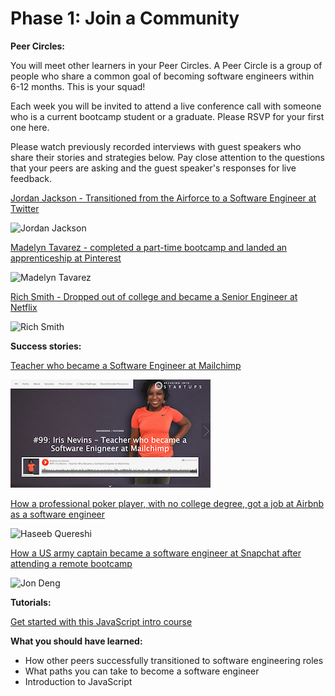 # Phase 1: Join a Community

**Peer Circles:**

You will meet other learners in your Peer Circles. A Peer Circle is a group of people who share a common goal of becoming software engineers within 6-12 months. This is your squad!

Each week you will be invited to attend a live conference call with someone who is a current bootcamp student or a graduate. Please RSVP for your first one here.

Please watch previously recorded interviews with guest speakers who share their stories and strategies below. Pay close attention to the questions that your peers are asking and the guest speaker's responses for live feedback.

[Jordan Jackson - Transitioned from the Airforce to a Software Engineer at Twitter](https://drive.google.com/file/d/1j87DSymAxhZMLzSopEBHydgHK6T_cXxc/view?usp=sharing)

![         Jordan Jackson](https://user-images.githubusercontent.com/25531425/45239250-75bf1e80-b299-11e8-9606-e1b46a185a0c.jpg)

[Madelyn Tavarez - completed a part-time bootcamp and landed an apprenticeship at Pinterest](https://drive.google.com/file/d/1-4UlSLfBJNbQZ6-CG7QeF9ED6QYsjqEo/view?usp=sharing)

![       Madelyn Tavarez ](https://user-images.githubusercontent.com/25531425/45239415-0138af80-b29a-11e8-9dbc-32d966d98fc0.jpg)

[Rich Smith - Dropped out of college and became a Senior Engineer at Netflix](https://drive.google.com/file/d/18HisDmwFdifEeOyfd6FFMUR2-FL4jf47/view?usp=sharing)

![           Rich Smith](https://user-images.githubusercontent.com/25531425/45239717-0a764c00-b29b-11e8-8acd-a67b813c2a14.jpg)

**Success stories:**

[Teacher who became a Software Engineer at Mailchimp ](https://breakingintostartups.com/iris-nevins-engineer-mailchimp-2/)

![                               Iris Nevins](.gitbook/assets/iris-nevins.png)

[How a professional poker player, with no college degree, got a job at Airbnb as a software engineer](https://breakingintostartups.com/haseeq-qureshi-software-engineer-professional-poker-player/)

![             Haseeb Quereshi](https://user-images.githubusercontent.com/25531425/45239889-b5870580-b29b-11e8-932e-6224a498d5f4.jpg)

[How a US army captain became a software engineer at Snapchat after attending a remote bootcamp](https://breakingintostartups.com/71-jon-deng-u-s-army-captain-became-software-engineer-snapchat/)

![                    Jon Deng ](https://user-images.githubusercontent.com/25531425/45239956-e830fe00-b29b-11e8-9c6f-6e6a3ab4efd6.jpg)

**Tutorials:**

[Get started with this JavaScript intro course](https://www.codecademy.com/learn/introduction-to-javascript?utm_source=google&utm_medium=adwords&utm_campaign=tm&utm_content=tm_javascript&utm_term=%2Bcodecademy%20%2Bjavascript&gclid=Cj0KCQjww8jcBRDZARIsAJGCSGu3mbP3AjJkLTWhnhXRGlbboIcW0x2eolFXAyb1l5Wbx41u1wpq6jUaAlS7EALw_wcB)

**What you should have learned:**

* How other peers successfully transitioned to software engineering roles
* What paths you can take to become a software engineer
* Introduction to JavaScript 

